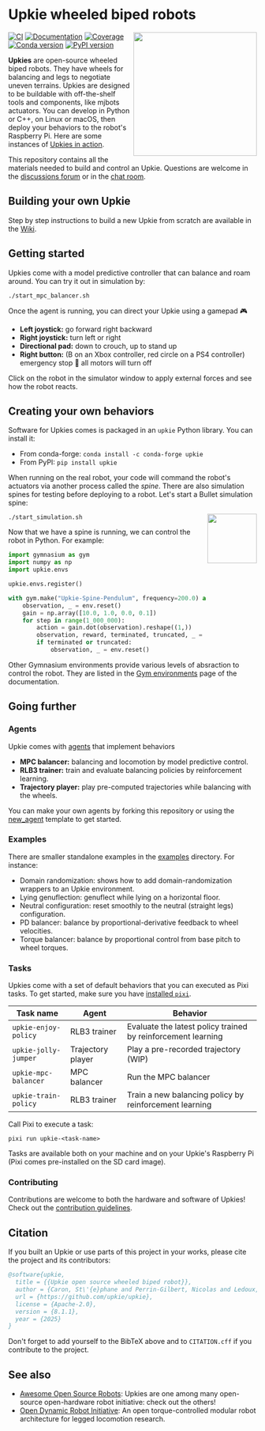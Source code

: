 # Upkie wheeled biped robots

<img src="https://github.com/upkie/upkie/assets/1189580/2fc5ee4a-81b0-425c-83df-558c7147cc59" align="right" width="250" />

[![CI](https://img.shields.io/github/actions/workflow/status/upkie/upkie/ci.yml?branch=main)](https://github.com/upkie/upkie/actions/workflows/ci.yml)
[![Documentation](https://img.shields.io/github/actions/workflow/status/upkie/upkie/docs.yml?branch=main&label=docs)](https://upkie.github.io/upkie/)
[![Coverage](https://coveralls.io/repos/github/upkie/upkie/badge.svg?branch=main)](https://coveralls.io/github/upkie/upkie?branch=main)
[![Conda version](https://img.shields.io/conda/vn/conda-forge/upkie.svg)](https://anaconda.org/conda-forge/upkie)
[![PyPI version](https://img.shields.io/pypi/v/upkie)](https://pypi.org/project/upkie/)

**Upkies** are open-source wheeled biped robots. They have wheels for balancing and legs to negotiate uneven terrains. Upkies are designed to be buildable with off-the-shelf tools and components, like mjbots actuators. You can develop in Python or C++, on Linux or macOS, then deploy your behaviors to the robot's Raspberry Pi. Here are some instances of [Upkies in action](https://www.youtube.com/@upkie).

This repository contains all the materials needed to build and control an Upkie. Questions are welcome in the [discussions forum](https://github.com/upkie/upkie/discussions) or in the [chat room](https://matrix.to/#/#upkie:matrix.org).

## Building your own Upkie

Step by step instructions to build a new Upkie from scratch are available in the [Wiki](https://github.com/upkie/upkie/wiki).

## Getting started

Upkies come with a model predictive controller that can balance and roam around. You can try it out in simulation by:

```console
./start_mpc_balancer.sh
```

Once the agent is running, you can direct your Upkie using a gamepad 🎮

- **Left joystick:** go forward right backward
- **Right joystick:** turn left or right
- **Directional pad:** down to crouch, up to stand up
- **Right button:** (B on an Xbox controller, red circle on a PS4 controller) emergency stop 🚨 all motors will turn off

Click on the robot in the simulator window to apply external forces and see how the robot reacts.

## Creating your own behaviors

Software for Upkies comes is packaged in an `upkie` Python library. You can install it:

- From conda-forge: `conda install -c conda-forge upkie`
- From PyPI: `pip install upkie`

When running on the real robot, your code will command the robot's actuators via another process called the *spine*. There are also simulation spines for testing before deploying to a robot. Let's start a Bullet simulation spine:

<img src="https://raw.githubusercontent.com/upkie/upkie/refs/heads/main/docs/images/bullet-spine.png" height="100" align="right" />

```console
./start_simulation.sh
```

Now that we have a spine is running, we can control the robot in Python. For example:

```python
import gymnasium as gym
import numpy as np
import upkie.envs

upkie.envs.register()

with gym.make("Upkie-Spine-Pendulum", frequency=200.0) as env:
    observation, _ = env.reset()
    gain = np.array([10.0, 1.0, 0.0, 0.1])
    for step in range(1_000_000):
        action = gain.dot(observation).reshape((1,))
        observation, reward, terminated, truncated, _ = env.step(action)
        if terminated or truncated:
            observation, _ = env.reset()
```

Other Gymnasium environments provide various levels of absraction to control the robot. They are listed in the [Gym environments](https://upkie.github.io/upkie/gym-environments.html) page of the documentation.

## Going further

### Agents

Upkie comes with [agents](https://github.com/upkie/upkie/tree/main/agents) that implement behaviors 

- **MPC balancer:** balancing and locomotion by model predictive control.
- **RLB3 trainer:** train and evaluate balancing policies by reinforcement learning.
- **Trajectory player:** play pre-computed trajectories while balancing with the wheels.

You can make your own agents by forking this repository or using the [new\_agent](https://github.com/upkie/new_agent) template to get started.

### Examples

There are smaller standalone examples in the [examples](https://github.com/upkie/upkie/tree/main/examples) directory. For instance:

- Domain randomization: shows how to add domain-randomization wrappers to an Upkie environment.
- Lying genuflection: genuflect while lying on a horizontal floor.
- Neutral configuration: reset smoothly to the neutral (straight legs) configuration.
- PD balancer: balance by proportional-derivative feedback to wheel velocities.
- Torque balancer: balance by proportional control from base pitch to wheel torques.

### Tasks

Upkies come with a set of default behaviors that you can executed as Pixi tasks. To get started, make sure you have [installed `pixi`](https://pixi.sh/latest/#installation).

| Task name | Agent | Behavior |
|-----------|-------|----------|
| `upkie-enjoy-policy` |  RLB3 trainer | Evaluate the latest policy trained by reinforcement learning |
| `upkie-jolly-jumper` |  Trajectory player | Play a pre-recorded trajectory (WIP) |
| `upkie-mpc-balancer` |  MPC balancer | Run the MPC balancer |
| `upkie-train-policy` |  RLB3 trainer | Train a new balancing policy by reinforcement learning |

Call Pixi to execute a task:

```console
pixi run upkie-<task-name>
```

Tasks are available both on your machine and on your Upkie's Raspberry Pi (Pixi comes pre-installed on the SD card image).

### Contributing

Contributions are welcome to both the hardware and software of Upkies! Check out the [contribution guidelines](CONTRIBUTING.md).

## Citation

If you built an Upkie or use parts of this project in your works, please cite the project and its contributors:

```bibtex
@software{upkie,
  title = {{Upkie open source wheeled biped robot}},
  author = {Caron, St\'{e}phane and Perrin-Gilbert, Nicolas and Ledoux, Viviane and G\"{o}kbakan, \"{U}mit Bora and Raverdy, Pierre-Guillaume and Raffin, Antonin and Tordjman--Levavasseur, Valentin},
  url = {https://github.com/upkie/upkie},
  license = {Apache-2.0},
  version = {8.1.1},
  year = {2025}
}
```

Don't forget to add yourself to the BibTeX above and to `CITATION.cff` if you contribute to the project.

## See also

- [Awesome Open Source Robots](https://github.com/stephane-caron/awesome-open-source-robots): Upkies are one among many open-source open-hardware robot initiative: check out the others!
- [Open Dynamic Robot Initiative](https://open-dynamic-robot-initiative.github.io/): An open torque-controlled modular robot architecture for legged locomotion research.
